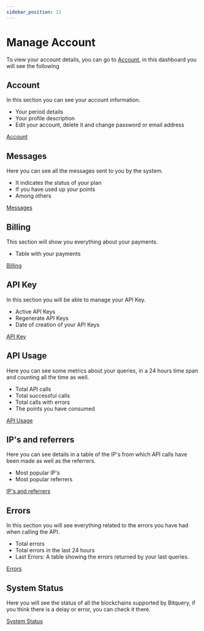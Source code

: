 ```yaml
---
sidebar_position: 11
---
```


# Manage Account

To view your account details, you can go to [Account](https://graphql.bitquery.io/user/account), in this dashboard you will see the following


## Account 

In this section you can see your account information.

- Your period details
- Your profile description
- Edit your account, delete it and change password or email address

[Account](https://graphql.bitquery.io/user/account)


## Messages 

Here you can see all the messages sent to you by the system.

- It indicates the status of your plan
- If you have used up your points
- Among others

[Messages](https://graphql.bitquery.io/user/emails)


## Billing 

This section will show you everything about your payments.

- Table with your payments 

[Billing](https://graphql.bitquery.io/user/billing)

## API Key

In this section you will be able to manage your API Key.

- Active API Keys
- Regenerate API Keys
- Date of creation of your API Keys

[API Key](https://graphql.bitquery.io/user/api_key)


## API Usage

Here you can see some metrics about your queries, in a 24 hours time span and counting all the time as well.


- Total API calls
- Total successful calls 
- Total calls with errors
- The points you have consumed

[API Usage](https://graphql.bitquery.io/user/statistics)


## IP's and referrers

Here you can see details in a table of the IP's from which API calls have been made as well as the referrers.

- Most popular IP's
- Most popular referrers

[IP's and referrers](https://graphql.bitquery.io/user/ips_referrers)




## Errors 

In this section you will see everything related to the errors you have had when calling the API.

- Total errors
- Total errors in the last 24 hours 
- Last Errors: A table showing the errors returned by your last queries.

[Errors](https://graphql.bitquery.io/user/errors)



## System Status

Here you will see the status of all the blockchains supported by Bitquery, if you think there is a delay or error, you can check it there.

[System Status](https://graphql.bitquery.io/user/system_status)
